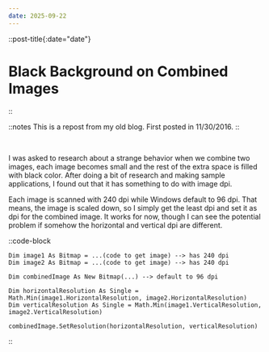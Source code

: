 ```yaml
---
date: 2025-09-22
---
```


::post-title{:date="date"}
# Black Background on Combined Images
::

::notes
This is a repost from my old blog. First posted in 11/30/2016.
::

<br />

I was asked to research about a strange behavior when we combine two images, each image becomes small and the rest of the extra space is filled with black color. After doing a bit of research and making sample applications, I found out that it has something to do with image dpi.

Each image is scanned with 240 dpi while Windows default to 96 dpi. That means, the image is scaled down, so I simply get the least dpi and set it as dpi for the combined image. It works for now, though I can see the potential problem if somehow the horizontal and vertical dpi are different.

::code-block
```
Dim image1 As Bitmap = ...(code to get image) --> has 240 dpi
Dim image2 As Bitmap = ...(code to get image) --> has 240 dpi

Dim combinedImage As New Bitmap(...) --> default to 96 dpi

Dim horizontalResolution As Single = Math.Min(image1.HorizontalResolution, image2.HorizontalResolution)
Dim verticalResolution As Single = Math.Min(image1.VerticalResolution, image2.VerticalResolution)

combinedImage.SetResolution(horizontalResolution, verticalResolution)
```
::
